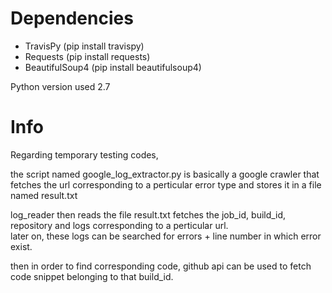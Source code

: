 # Dependencies
  * TravisPy (pip install travispy)
  * Requests (pip install requests)
  * BeautifulSoup4 (pip install beautifulsoup4)<br>
 
 Python version used 2.7
 
# Info
Regarding temporary testing codes,

the script named google_log_extractor.py is basically a google crawler that fetches the url corresponding to a perticular error type and stores it in a file named result.txt

log_reader then reads the file result.txt fetches the job_id, build_id, repository and logs corresponding to a perticular url.<br>
later on, these logs can be searched for errors + line number in which error exist.

then in order to find corresponding code, github api can be used to fetch code snippet belonging to that build_id. 

